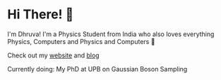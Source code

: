 # Hi There! :wave:

I'm Dhruva!
I'm a Physics Student from India who also loves everything Physics, Computers and Physics and Computers :hand_over_mouth:

Check out my [website](https://dhruvasambrani.github.io/) and [blog](https://dhruvasambrani.github.io/blog)

Currently doing: My PhD at UPB on Gaussian Boson Sampling

